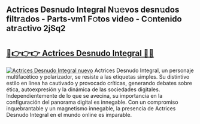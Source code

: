 ## Actrices Desnudo Integral N𝚞𝚎vos desn𝚞dos filtr𝚊dos - Parts-vm1 F𝚘tos vid𝚎o - C𝚘ntenido atr𝚊ctivo 2jSq2

# <h2><a href="http://mb97y8.tromn.icu/?c=Actrices+Desnudo+Integral">🔗👉👉👉 Actrices Desnudo Integral 🔗🔗</a></h2>

[![Actrices Desnudo Integral nuevo](https://i.imgur.com/pEAQMta.gif)](http://mb97y8.tromn.icu/?c=Actrices+Desnudo+Integral)
Actrices Desnudo Integral, un personaje multifacético y polarizador, se resiste a las etiquetas simples. Su distintivo estilo en línea ha cautivado y provocado críticas, generando debates sobre ética, autoexpresión y la dinámica de las sociedades digitales. Independientemente de lo que se avecina, su importancia en la configuración del panorama digital es innegable. Con un compromiso inquebrantable y un magnetismo innegable, la presencia de Actrices Desnudo Integral en el mundo online es imparable.
